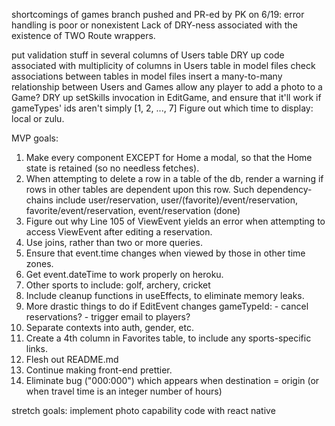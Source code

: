 shortcomings of games branch pushed and PR-ed by PK on  6/19:
    error handling is poor or nonexistent
    Lack of DRY-ness associated with the existence of TWO Route wrappers.

put validation stuff in several columns of Users table
DRY up code associated with multiplicity of columns in Users table
in model files check associations between tables
in model files insert a many-to-many relationship between Users and Games
allow any player to add a photo to a Game?
DRY up setSkills invocation in EditGame, and ensure that it'll work if gameTypes' ids aren't simply [1, 2, ..., 7]
Figure out which time to display: local or zulu.

MVP goals:
1. Make every component EXCEPT for Home a modal, so that the Home state is retained (so no needless fetches).
1. When attempting to delete a row in a table of the db, render a warning if rows in other tables are dependent upon this row.  Such dependency-chains include user/reservation, user/(favorite)/event/reservation, favorite/event/reservation, event/reservation (done)
1. Figure out why Line 105 of ViewEvent yields an error when attempting to access ViewEvent after editing a reservation.
1. Use joins, rather than two or more queries.
1. Ensure that event.time changes when viewed by those in other time zones.
1. Get event.dateTime to work properly on heroku.
1. Other sports to include: golf, archery, cricket
1. Include cleanup functions in useEffects, to eliminate memory leaks.
1. More drastic things to do if EditEvent changes gameTypeId:
        - cancel reservations?
        - trigger email to players?
1. Separate contexts into auth, gender, etc.
1. Create a 4th column in Favorites table, to include any sports-specific links.
1. Flesh out README.md
1. Continue making front-end prettier.
1. Eliminate bug ("000:000") which appears when destination = origin (or when travel time is an integer number of hours)

stretch goals:
    implement photo capability
    code with react native
